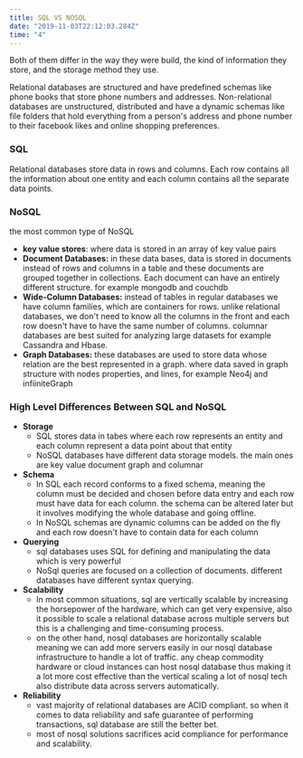 ```yaml
---
title: SQL VS NOSQL
date: "2019-11-03T22:12:03.284Z"
time: "4"
---
```


Both of them differ in the way they were build, the kind of information they store, and the storage method they use.

Relational databases are structured and have predefined schemas like phone books that store phone numbers and addresses. Non-relational databases are unstructured, distributed and have a dynamic schemas like file folders that hold everything from a person's address and phone number to their facebook likes and online shopping preferences.

### SQL

Relational databases store data in rows and columns. Each row contains all the information about one entity and each column contains all the separate data points.

### NoSQL

the most common type of NoSQL

- **key value stores**: where data is stored in an array of key value pairs
- **Document Databases:**  in these data bases, data is stored in documents instead of rows and columns in a table and these documents are grouped together in collections. Each document can have an entirely different structure. for example mongodb and couchdb
- **Wide-Column Databases:** instead of tables in regular databases we have column families, which are containers for rows. unlike relational databases, we don't need to know all the columns in the front and each row doesn't have to have the same number of columns. columnar databases are best suited for analyzing large datasets for example Cassandra and Hbase.
- **Graph Databases:** these databases are used to store data whose relation are the best represented in a graph. where data saved in graph structure with nodes properties, and lines, for example Neo4j and infiiniteGraph

### High Level Differences Between SQL and NoSQL

- **Storage**
    - SQL stores data in tabes where each row represents an entity and each column represent a data point about that entity
    - NoSQL databases have different data storage models. the main ones are key value document graph and columnar
- **Schema**
    - In SQL each record conforms to a fixed schema, meaning the column must be decided and chosen before data entry and each row must have data for each column. the schema can be altered later but it involves modifying the whole database and going offline.
    - In NoSQL schemas are dynamic columns can be added on the fly and each row doesn't have to contain data for each column
- **Querying**
    - sql databases uses SQL for defining and manipulating the data which is very powerful
    - NoSql queries are focused on a collection of documents. different databases have different syntax querying.
- **Scalability**
    - In most common situations, sql are vertically scalable by increasing the horsepower of the hardware, which can get very expensive, also it possible to scale a relational database across multiple servers but this is a challenging and time-consuming process.
    - on the other hand, nosql databases are horizontally scalable meaning we can add more servers easily in our nosql database infrastructure to handle a lot of traffic. any cheap commodity hardware or cloud instances can host nosql database thus making it a lot more cost effective than the vertical scaling a lot of nosql tech  also distribute data across servers automatically.
- **Reliability**
    - vast majority of relational databases are ACID compliant. so when it comes to data reliability and safe guarantee of performing transactions, sql database are still the better bet.
    - most of nosql solutions sacrifices acid compliance for performance and scalability.